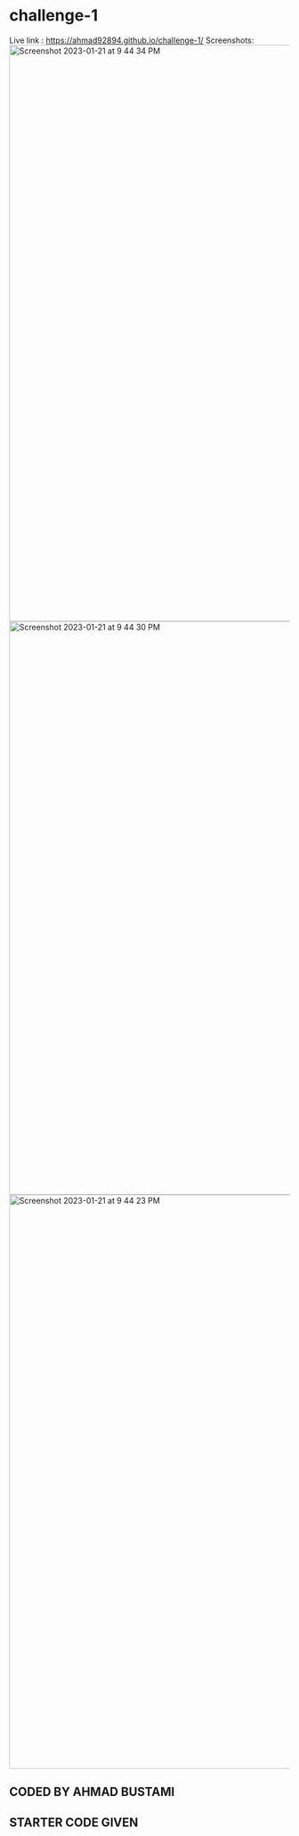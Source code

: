 # challenge-1
Live link : https://ahmad92894.github.io/challenge-1/
Screenshots: <img width="1034" alt="Screenshot 2023-01-21 at 9 44 34 PM" src="https://user-images.githubusercontent.com/122761770/213899764-42fe63d7-1892-4e42-88f7-1c922778e267.png">
<img width="1029" alt="Screenshot 2023-01-21 at 9 44 30 PM" src="https://user-images.githubusercontent.com/122761770/213899765-ce792050-d942-4905-ab6a-73f870e73fdb.png">
<img width="1030" alt="Screenshot 2023-01-21 at 9 44 23 PM" src="https://user-images.githubusercontent.com/122761770/213899766-9341468e-64ed-4589-9561-f3c0dd78eb79.png">

## CODED BY AHMAD BUSTAMI
## STARTER CODE GIVEN